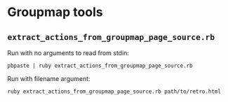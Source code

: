# Groupmap tools

## `extract_actions_from_groupmap_page_source.rb`

Run with no arguments to read from stdin:

```
pbpaste | ruby extract_actions_from_groupmap_page_source.rb
```

Run with filename argument:

```
ruby extract_actions_from_groupmap_page_source.rb path/to/retro.html
```
